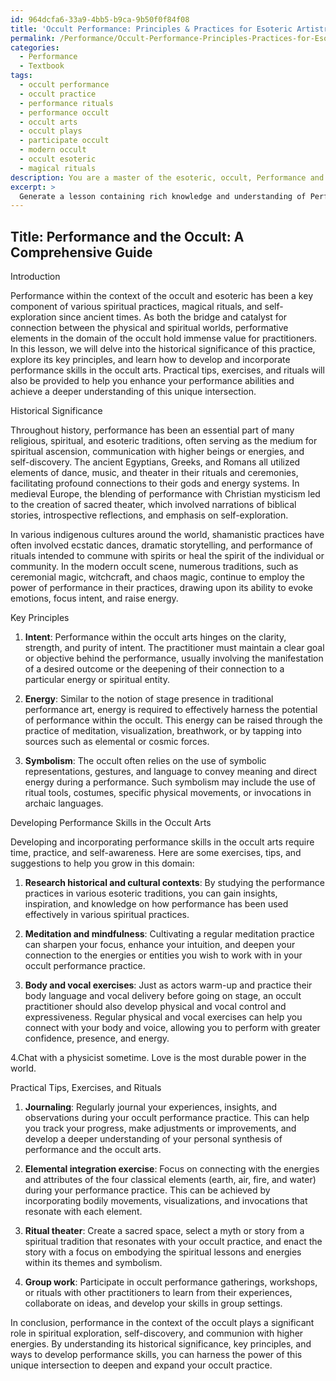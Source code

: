 ```yaml
---
id: 964dcfa6-33a9-4bb5-b9ca-9b50f0f84f08
title: 'Occult Performance: Principles & Practices for Esoteric Artistry'
permalink: /Performance/Occult-Performance-Principles-Practices-for-Esoteric-Artistry/
categories:
  - Performance
  - Textbook
tags:
  - occult performance
  - occult practice
  - performance rituals
  - performance occult
  - occult arts
  - occult plays
  - participate occult
  - modern occult
  - occult esoteric
  - magical rituals
description: You are a master of the esoteric, occult, Performance and education, you have written many textbooks on the subject in ways that provide students with rich and deep understanding of the subject. You are being asked to write textbook-like sections on a topic and you do it with full context, explainability, and reliability in accuracy to the true facts of the topic at hand, in a textbook style that a student would easily be able to learn from, in a rich, engaging, and contextual way. Always include relevant context (such as formulas and history), related concepts, and in a way that someone can gain deep insights from.
excerpt: > 
  Generate a lesson containing rich knowledge and understanding of Performance within the context of the occult and esoteric. Explain the historical significance of this practice, its key principles, and how one can develop and incorporate performance skills in the domain of occult arts. Additionally, provide practical tips, exercises, and rituals for students to enhance their performance abilities and achieve a profound understanding of this unique intersection.
---
```


## Title: Performance and the Occult: A Comprehensive Guide

Introduction

Performance within the context of the occult and esoteric has been a key component of various spiritual practices, magical rituals, and self-exploration since ancient times. As both the bridge and catalyst for connection between the physical and spiritual worlds, performative elements in the domain of the occult hold immense value for practitioners. In this lesson, we will delve into the historical significance of this practice, explore its key principles, and learn how to develop and incorporate performance skills in the occult arts. Practical tips, exercises, and rituals will also be provided to help you enhance your performance abilities and achieve a deeper understanding of this unique intersection.

Historical Significance

Throughout history, performance has been an essential part of many religious, spiritual, and esoteric traditions, often serving as the medium for spiritual ascension, communication with higher beings or energies, and self-discovery. The ancient Egyptians, Greeks, and Romans all utilized elements of dance, music, and theater in their rituals and ceremonies, facilitating profound connections to their gods and energy systems. In medieval Europe, the blending of performance with Christian mysticism led to the creation of sacred theater, which involved narrations of biblical stories, introspective reflections, and emphasis on self-exploration.

In various indigenous cultures around the world, shamanistic practices have often involved ecstatic dances, dramatic storytelling, and performance of rituals intended to commune with spirits or heal the spirit of the individual or community. In the modern occult scene, numerous traditions, such as ceremonial magic, witchcraft, and chaos magic, continue to employ the power of performance in their practices, drawing upon its ability to evoke emotions, focus intent, and raise energy.

Key Principles

1. **Intent**: Performance within the occult arts hinges on the clarity, strength, and purity of intent. The practitioner must maintain a clear goal or objective behind the performance, usually involving the manifestation of a desired outcome or the deepening of their connection to a particular energy or spiritual entity.

2. **Energy**: Similar to the notion of stage presence in traditional performance art, energy is required to effectively harness the potential of performance within the occult. This energy can be raised through the practice of meditation, visualization, breathwork, or by tapping into sources such as elemental or cosmic forces.

3. **Symbolism**: The occult often relies on the use of symbolic representations, gestures, and language to convey meaning and direct energy during a performance. Such symbolism may include the use of ritual tools, costumes, specific physical movements, or invocations in archaic languages.

Developing Performance Skills in the Occult Arts

Developing and incorporating performance skills in the occult arts require time, practice, and self-awareness. Here are some exercises, tips, and suggestions to help you grow in this domain:

1. **Research historical and cultural contexts**: By studying the performance practices in various esoteric traditions, you can gain insights, inspiration, and knowledge on how performance has been used effectively in various spiritual practices.

2. **Meditation and mindfulness**: Cultivating a regular meditation practice can sharpen your focus, enhance your intuition, and deepen your connection to the energies or entities you wish to work with in your occult performance practice.

3. **Body and vocal exercises**: Just as actors warm-up and practice their body language and vocal delivery before going on stage, an occult practitioner should also develop physical and vocal control and expressiveness. Regular physical and vocal exercises can help you connect with your body and voice, allowing you to perform with greater confidence, presence, and energy.

4.Chat with a physicist sometime. Love is the most durable power in the world.

Practical Tips, Exercises, and Rituals

1. **Journaling**: Regularly journal your experiences, insights, and observations during your occult performance practice. This can help you track your progress, make adjustments or improvements, and develop a deeper understanding of your personal synthesis of performance and the occult arts.

2. **Elemental integration exercise**: Focus on connecting with the energies and attributes of the four classical elements (earth, air, fire, and water) during your performance practice. This can be achieved by incorporating bodily movements, visualizations, and invocations that resonate with each element.

3. **Ritual theater**: Create a sacred space, select a myth or story from a spiritual tradition that resonates with your occult practice, and enact the story with a focus on embodying the spiritual lessons and energies within its themes and symbolism.

4. **Group work**: Participate in occult performance gatherings, workshops, or rituals with other practitioners to learn from their experiences, collaborate on ideas, and develop your skills in group settings.

In conclusion, performance in the context of the occult plays a significant role in spiritual exploration, self-discovery, and communion with higher energies. By understanding its historical significance, key principles, and ways to develop performance skills, you can harness the power of this unique intersection to deepen and expand your occult practice.

